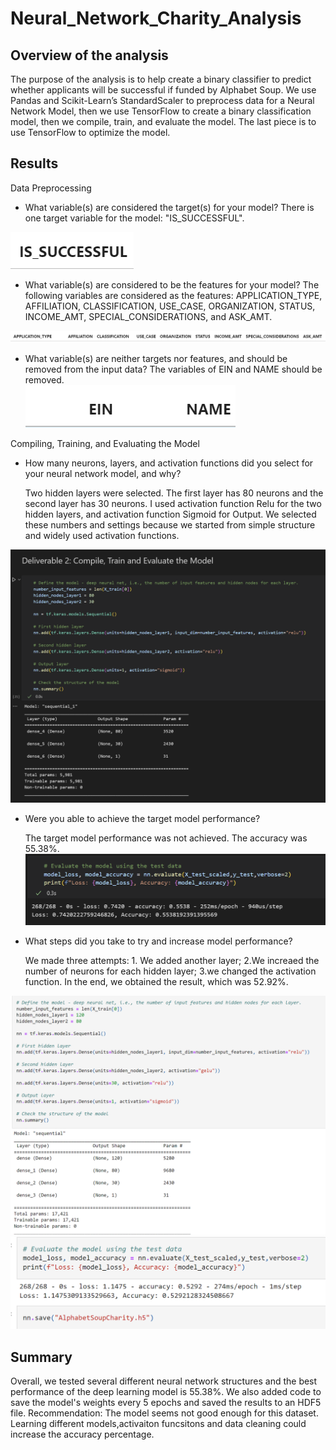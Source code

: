 # Neural_Network_Charity_Analysis
## Overview of the analysis 
The purpose of the analysis is to help create a binary classifier to predict whether applicants will be successful if funded by Alphabet Soup. We use Pandas and Scikit-Learn’s StandardScaler to preprocess data for a Neural Network Model, then we use TensorFlow to create a binary classification model, then we compile, train, and evaluate the model. The last piece is to use TensorFlow to optimize the model. 

## Results 

Data Preprocessing
* What variable(s) are considered the target(s) for your model?
There is one target variable for the model: "IS_SUCCESSFUL". 

![Alt text](Pictures/1.PNG)
* What variable(s) are considered to be the features for your model?
The following variables are considered as the features:
APPLICATION_TYPE, 
AFFILIATION, 
CLASSIFICATION, 
USE_CASE, 
ORGANIZATION, 
STATUS, 
INCOME_AMT,
SPECIAL_CONSIDERATIONS, 
and ASK_AMT. 

![Alt text](Pictures/2.PNG)
* What variable(s) are neither targets nor features, and should be removed from the input data?
The variables of EIN and NAME should be removed.  
![Alt text](Pictures/3.PNG)

Compiling, Training, and Evaluating the Model
* How many neurons, layers, and activation functions did you select for your neural network model, and why? 

    Two hidden layers were selected. The first layer has 80 neurons and the second layer has 30 neurons. I used activation function Relu for the two hidden layers, and activation function Sigmoid for Output. We selected these numbers and settings because we started from simple structure and widely used activation functions. 

![Alt text](Pictures/4.png)

* Were you able to achieve the target model performance?

    The target model performance was not achieved. The accuracy was 55.38%. 
![Alt text](Pictures/5.png)
* What steps did you take to try and increase model performance?

    We made three attempts: 1. We added another layer; 2.We increaed the number of neurons for each hidden layer; 3.we changed the activation function. In the end, we obtained the result, which was 52.92%. 

![Alt text](Pictures/6.PNG)
![Alt text](Pictures/7.PNG)
## Summary

Overall, we tested several different neural network structures and the best performance of the deep learning model is 55.38%. We also added code to save the model's weights every 5 epochs and saved the results to an HDF5 file. Recommendation: The model seems not good enough for this dataset. Learning different models,activaiton funcsitons and data cleaning could increase the accuracy percentage. 

